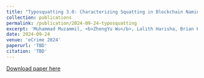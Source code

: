 ```yaml
---
title: "Typosquatting 3.0: Characterizing Squatting in Blockchain Naming Systems"
collection: publications
permalink: /publication/2024-09-24-typosquatting
excerpt: 'Muhammad Muzammil, <b>ZhengYu Wu</b>, Lalith Harisha, Brian Kondracki, Nick Nikiforakis'
date: 2024-09-24
venue: 'eCrime 2024'
paperurl: 'TBD'
citation: 'TBD'
---
```

[Download paper here]()

[//]: # (paperurl: 'http://littlespeechless.github.io/bio/files/ipfs-leaks.pdf')
